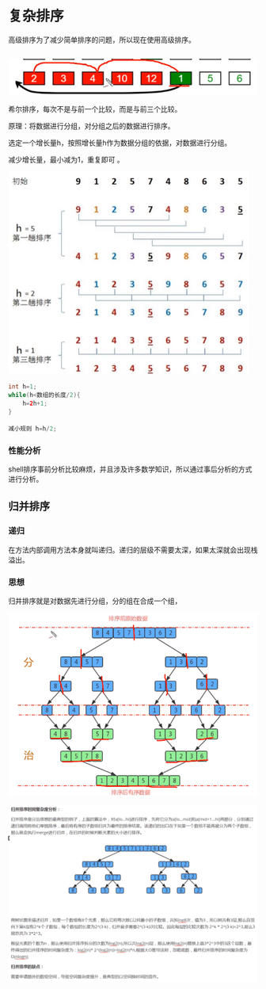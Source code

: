 # 复杂排序

高级排序为了减少简单排序的问题，所以现在使用高级排序。

## 



![image-20200309065506225](images/image-20200309065506225.png)

希尔排序，每次不是与前一个比较，而是与前三个比较。



原理：将数据进行分组，对分组之后的数据进行排序。

选定一个增长量h，按照增长量h作为数据分组的依据，对数据进行分组。

减少增长量，最小减为1，重复即可 。

<img src="images/image-20200309070519330.png" alt="image-20200309070519330" style="zoom:50%;" />



```java
int h=1;
while(h<数组的长度/2){
    h=2h+1;
}

减小规则 h=h/2;
```

### 性能分析

shell排序事前分析比较麻烦，并且涉及许多数学知识，所以通过事后分析的方式进行分析。



## 归并排序

### 递归

在方法内部调用方法本身就叫递归。递归的层级不需要太深，如果太深就会出现栈溢出。



### 思想

归并排序就是对数据先进行分组，分的组在合成一个组，

![image-20200309220842915](images/image-20200309220842915.png)





![image-20200310075252566](images/image-20200310075252566.png)